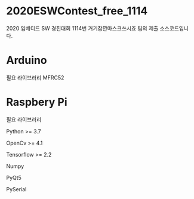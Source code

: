 # 2020ESWContest_free_1114
2020 임베디드 SW 경진대회
1114번 거기잠깐마스크쓰시죠 팀의
제출 소스코드입니다.

# Arduino

필요 라이브러리
MFRC52
  
  
# Raspbery Pi


필요 라이브러리

Python >= 3.7

OpenCv >= 4.1

Tensorflow >= 2.2

Numpy

PyQt5

PySerial

  
